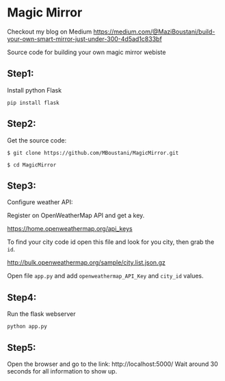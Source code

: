 # Magic Mirror 
Checkout my blog on Medium https://medium.com/@MaziBoustani/build-your-own-smart-mirror-just-under-300-4d5ad1c833bf

Source code for building your own magic mirror webiste

## Step1:

Install python Flask

`pip install flask`

## Step2: 

Get the source code:

`$ git clone https://github.com/MBoustani/MagicMirror.git`

`$ cd MagicMirror`

## Step3:

Configure weather API:

Register on OpenWeatherMap API and get a key.

https://home.openweathermap.org/api_keys

To find your city code id open this file and look for you city, then grab the `id`.

http://bulk.openweathermap.org/sample/city.list.json.gz 

Open file `app.py` and add `openweathermap_API_Key` and `city_id` values.


## Step4:

Run the flask webserver

`python app.py`

## Step5:

Open the browser and go to the link: http://localhost:5000/
Wait around 30 seconds for all information to show up.
